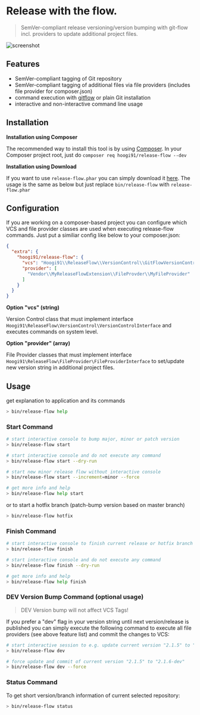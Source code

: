 # Release with the flow.
> SemVer-compliant release versioning/version bumping with git-flow incl. providers to update additional project files.

![screenshot](doc/screen.png "Usage")

## Features
* SemVer-compliant tagging of Git repository
* SemVer-compliant tagging of additional files via file providers (includes file provider for composer.json)
* command execution with [gitflow](https://github.com/nvie/gitflow) or plain Git installation
* interactive and non-interactive command line usage

## Installation

**Installation using Composer**

The recommended way to install this tool is by using [Composer](https://getcomposer.org/). In your Composer project root, just do `composer req hoogi91/release-flow --dev`

**Installation using Download**

If you want to use `release-flow.phar` you can simply download it [here](#). The usage is the same as below but just replace `bin/release-flow` with `release-flow.phar`

## Configuration
If you are working on a composer-based project you can configure which VCS and file provider classes are used when executing release-flow commands. Just put a similiar config like below to your composer.json:
```json
{
  "extra": {
    "hoogi91/release-flow": {
      "vcs": "Hoogi91\\ReleaseFlow\\VersionControl\\GitFlowVersionControl",
      "provider": [
        "Vendor\\MyReleaseFlowExtension\\FileProvder\\MyFileProvider"
      ]
    }
  }
}
```

**Option "vcs" (string)**

Version Control class that must implement interface `Hoogi91\ReleaseFlow\VersionControl\VersionControlInterface` and executes commands on system level.

**Option "provider" (array)**

File Provider classes that must implement interface `Hoogi91\ReleaseFlow\FileProvider\FileProviderInterface` to set/update new version string in additional project files.

## Usage
get explanation to application and its commands
```bash
> bin/release-flow help
```

### Start Command
```bash
# start interactive console to bump major, minor or patch version
> bin/release-flow start

# start interactive console and do not execute any command
> bin/release-flow start --dry-run

# start new minor release flow without interactive console
> bin/release-flow start --increment=minor --force

# get more info and help
> bin/release-flow help start
```

or to start a hotfix branch (patch-bump version based on master branch)
```bash
> bin/release-flow hotfix
```

### Finish Command
```bash
# start interactive console to finish current release or hotfix branch
> bin/release-flow finish

# start interactive console and do not execute any command
> bin/release-flow finish --dry-run

# get more info and help
> bin/release-flow help finish
```

### DEV Version Bump Command (optional usage)
> DEV Version bump will not affect VCS Tags!

If you prefer a "dev" flag in your version string until next version/release is published you can simply execute the following command to execute all file providers (see above feature list) and commit the changes to VCS: 
```bash
# start interactive session to e.g. update current version "2.1.5" to "2.1.6-dev" 
> bin/release-flow dev

# force update and commit of current version "2.1.5" to "2.1.6-dev" 
> bin/release-flow dev --force
```

### Status Command
To get short version/branch information of current selected repository:
```bash
> bin/release-flow status
```